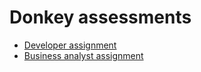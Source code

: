 # Donkey assessments

* [Developer assignment](developer-assignment.md)
* [Business analyst assignment](business-analyst-assignment.md)
